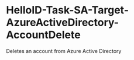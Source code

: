 # HelloID-Task-SA-Target-AzureActiveDirectory-AccountDelete
Deletes an account from Azure Active Directory
